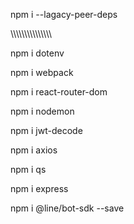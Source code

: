 npm i --lagacy-peer-deps

\\\\\\\\\\\\\\\\\\\\\\\\\\\\\

npm i dotenv

npm i webpack

npm i react-router-dom

npm i nodemon

npm i jwt-decode

npm i axios

npm i qs

npm i express
 
npm i @line/bot-sdk --save

